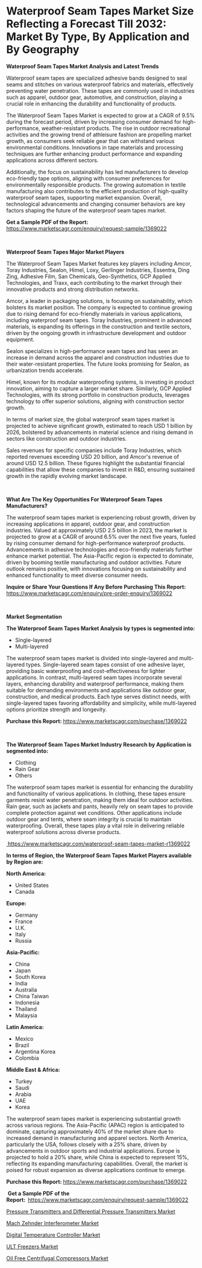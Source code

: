 <p><h1>Waterproof Seam Tapes Market Size Reflecting a Forecast Till 2032: Market By Type, By Application and By Geography</h1></p><p><strong>Waterproof Seam Tapes Market Analysis and Latest Trends</strong></p>
<p><p>Waterproof seam tapes are specialized adhesive bands designed to seal seams and stitches on various waterproof fabrics and materials, effectively preventing water penetration. These tapes are commonly used in industries such as apparel, outdoor gear, automotive, and construction, playing a crucial role in enhancing the durability and functionality of products.</p><p>The Waterproof Seam Tapes Market is expected to grow at a CAGR of 9.5% during the forecast period, driven by increasing consumer demand for high-performance, weather-resistant products. The rise in outdoor recreational activities and the growing trend of athleisure fashion are propelling market growth, as consumers seek reliable gear that can withstand various environmental conditions. Innovations in tape materials and processing techniques are further enhancing product performance and expanding applications across different sectors. </p><p>Additionally, the focus on sustainability has led manufacturers to develop eco-friendly tape options, aligning with consumer preferences for environmentally responsible products. The growing automation in textile manufacturing also contributes to the efficient production of high-quality waterproof seam tapes, supporting market expansion. Overall, technological advancements and changing consumer behaviors are key factors shaping the future of the waterproof seam tapes market.</p></p>
<p><strong>Get a Sample PDF of the Report:&nbsp;</strong> <a href="https://www.marketscagr.com/enquiry/request-sample/1369022?utm_campaign=2194&utm_medium=2&utm_source=Github&utm_content=ia&utm_term=22032025&utm_id=waterproof-seam-tapes">https://www.marketscagr.com/enquiry/request-sample/1369022</a></p>
<p>&nbsp;</p>
<p><strong>Waterproof Seam Tapes Major Market Players</strong></p>
<p><p>The Waterproof Seam Tapes Market features key players including Amcor, Toray Industries, Sealon, Himel, Loxy, Gerlinger Industries, Essentra, Ding Zing, Adhesive Film, San Chemicals, Geo-Synthetics, GCP Applied Technologies, and Traxx, each contributing to the market through their innovative products and strong distribution networks.</p><p>Amcor, a leader in packaging solutions, is focusing on sustainability, which bolsters its market position. The company is expected to continue growing due to rising demand for eco-friendly materials in various applications, including waterproof seam tapes. Toray Industries, prominent in advanced materials, is expanding its offerings in the construction and textile sectors, driven by the ongoing growth in infrastructure development and outdoor equipment.</p><p>Sealon specializes in high-performance seam tapes and has seen an increase in demand across the apparel and construction industries due to their water-resistant properties. The future looks promising for Sealon, as urbanization trends accelerate.</p><p>Himel, known for its modular waterproofing systems, is investing in product innovation, aiming to capture a larger market share. Similarly, GCP Applied Technologies, with its strong portfolio in construction products, leverages technology to offer superior solutions, aligning with construction sector growth.</p><p>In terms of market size, the global waterproof seam tapes market is projected to achieve significant growth, estimated to reach USD 1 billion by 2026, bolstered by advancements in material science and rising demand in sectors like construction and outdoor industries.</p><p>Sales revenues for specific companies include Toray Industries, which reported revenues exceeding USD 20 billion, and Amcor's revenue of around USD 12.5 billion. These figures highlight the substantial financial capabilities that allow these companies to invest in R&D, ensuring sustained growth in the rapidly evolving market landscape.</p></p>
<p>&nbsp;</p>
<p><strong>What Are The Key Opportunities For Waterproof Seam Tapes Manufacturers?</strong></p>
<p><p>The waterproof seam tapes market is experiencing robust growth, driven by increasing applications in apparel, outdoor gear, and construction industries. Valued at approximately USD 2.5 billion in 2023, the market is projected to grow at a CAGR of around 6.5% over the next five years, fueled by rising consumer demand for high-performance waterproof products. Advancements in adhesive technologies and eco-friendly materials further enhance market potential. The Asia-Pacific region is expected to dominate, driven by booming textile manufacturing and outdoor activities. Future outlook remains positive, with innovations focusing on sustainability and enhanced functionality to meet diverse consumer needs.</p></p>
<p><strong>Inquire or Share Your Questions If Any Before Purchasing This Report:</strong> <a href="https://www.marketscagr.com/enquiry/pre-order-enquiry/1369022?utm_campaign=2194&utm_medium=2&utm_source=Github&utm_content=ia&utm_term=22032025&utm_id=waterproof-seam-tapes">https://www.marketscagr.com/enquiry/pre-order-enquiry/1369022</a></p>
<p>&nbsp;</p>
<p><strong>Market Segmentation</strong></p>
<p><strong>The Waterproof Seam Tapes Market Analysis by types is segmented into:</strong></p>
<p><ul><li>Single-layered</li><li>Multi-layered</li></ul></p>
<p><p>The waterproof seam tapes market is divided into single-layered and multi-layered types. Single-layered seam tapes consist of one adhesive layer, providing basic waterproofing and cost-effectiveness for lighter applications. In contrast, multi-layered seam tapes incorporate several layers, enhancing durability and waterproof performance, making them suitable for demanding environments and applications like outdoor gear, construction, and medical products. Each type serves distinct needs, with single-layered tapes favoring affordability and simplicity, while multi-layered options prioritize strength and longevity.</p></p>
<p><strong>Purchase this Report:&nbsp;</strong><a href="https://www.marketscagr.com/purchase/1369022?utm_campaign=2194&utm_medium=2&utm_source=Github&utm_content=ia&utm_term=22032025&utm_id=waterproof-seam-tapes">https://www.marketscagr.com/purchase/1369022</a></p>
<p>&nbsp;</p>
<p><strong>The Waterproof Seam Tapes Market Industry Research by Application is segmented into:</strong></p>
<p><ul><li>Clothing</li><li>Rain Gear</li><li>Others</li></ul></p>
<p><p>The waterproof seam tapes market is essential for enhancing the durability and functionality of various applications. In clothing, these tapes ensure garments resist water penetration, making them ideal for outdoor activities. Rain gear, such as jackets and pants, heavily rely on seam tapes to provide complete protection against wet conditions. Other applications include outdoor gear and tents, where seam integrity is crucial to maintain waterproofing. Overall, these tapes play a vital role in delivering reliable waterproof solutions across diverse products.</p></p>
<p><a href="https://www.marketscagr.com/waterproof-seam-tapes-market-r1369022?utm_campaign=2194&utm_medium=2&utm_source=Github&utm_content=ia&utm_term=22032025&utm_id=waterproof-seam-tapes">&nbsp;https://www.marketscagr.com/waterproof-seam-tapes-market-r1369022</a></p>
<p><strong>In terms of Region, the Waterproof Seam Tapes Market Players available by Region are:</strong></p>
<p>
    <p> <strong> North America: </strong>
        <ul>
            <li>United States</li>
            <li>Canada</li>
        </ul>
        </p> 
    <p> <strong> Europe: </strong>
        <ul>
            <li>Germany</li>
            <li>France</li>
            <li>U.K.</li>
            <li>Italy</li>
            <li>Russia</li>
        </ul>
        </p> 
    <p> <strong> Asia-Pacific: </strong>
        <ul>
            <li>China</li>
            <li>Japan</li>
            <li>South Korea</li>
            <li>India</li>
            <li>Australia</li>
            <li>China Taiwan</li>
            <li>Indonesia</li>
            <li>Thailand</li>
            <li>Malaysia</li>
        </ul>
        </p> 
    <p> <strong> Latin America: </strong>
        <ul>
            <li>Mexico</li>
            <li>Brazil</li>
            <li>Argentina Korea</li>
            <li>Colombia</li>
        </ul>
        </p> 
    <p> <strong> Middle East & Africa: </strong>
        <ul>
            <li>Turkey</li>
            <li>Saudi</li>
            <li>Arabia</li>
            <li>UAE</li>
            <li>Korea</li>
        </ul>
    </p>
    </p>
<p><p>The waterproof seam tapes market is experiencing substantial growth across various regions. The Asia-Pacific (APAC) region is anticipated to dominate, capturing approximately 40% of the market share due to increased demand in manufacturing and apparel sectors. North America, particularly the USA, follows closely with a 25% share, driven by advancements in outdoor sports and industrial applications. Europe is projected to hold a 20% share, while China is expected to represent 15%, reflecting its expanding manufacturing capabilities. Overall, the market is poised for robust expansion as diverse applications continue to emerge.</p></p>
<p><strong>Purchase this Report: </strong><a href="https://www.marketscagr.com/purchase/1369022?utm_campaign=2194&utm_medium=2&utm_source=Github&utm_content=ia&utm_term=22032025&utm_id=waterproof-seam-tapes">https://www.marketscagr.com/purchase/1369022</a></p>
<p>&nbsp;<strong>Get a Sample PDF of the Report:&nbsp;&nbsp;</strong><a href="https://www.marketscagr.com/enquiry/request-sample/1369022?utm_campaign=2194&utm_medium=2&utm_source=Github&utm_content=ia&utm_term=22032025&utm_id=waterproof-seam-tapes">https://www.marketscagr.com/enquiry/request-sample/1369022</a></p>
<p><strong></strong></p>
<p><p><a href="https://github.com/gaiusmelyna/Market-Research-Report-List-1/blob/main/pressure-transmitters-and-differential-pressure-transmitters-market.md?utm_campaign=2194&utm_medium=2&utm_source=Github&utm_content=ia&utm_term=22032025&utm_id=waterproof-seam-tapes">Pressure Transmitters and Differential Pressure Transmitters Market</a></p><p><a href="https://www.linkedin.com/pulse/mach-zehnder-interferometer-market-refracting-trends-consumer-jrbsc?utm_campaign=2194&utm_medium=2&utm_source=Github&utm_content=ia&utm_term=22032025&utm_id=waterproof-seam-tapes">Mach Zehnder Interferometer Market</a></p><p><a href="https://github.com/pupunhez/Market-Research-Report-List-1/blob/main/digital-temperature-controller-market.md?utm_campaign=2194&utm_medium=2&utm_source=Github&utm_content=ia&utm_term=22032025&utm_id=waterproof-seam-tapes">Digital Temperature Controller Market</a></p><p><a href="https://www.linkedin.com/pulse/ult-freezers-market-trends-forecast-growth-potential-analysis-8niuf?utm_campaign=2194&utm_medium=2&utm_source=Github&utm_content=ia&utm_term=22032025&utm_id=waterproof-seam-tapes">ULT Freezers Market</a></p><p><a href="https://www.linkedin.com/pulse/oil-free-centrifugal-compressors-market-scopeexpected-zwo8c?utm_campaign=2194&utm_medium=2&utm_source=Github&utm_content=ia&utm_term=22032025&utm_id=waterproof-seam-tapes">Oil Free Centrifugal Compressors Market</a></p></p>